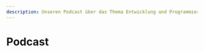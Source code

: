```yaml
---
description: Unseren Podcast über das Thema Entwicklung und Programmierung findest du hier.
---
```


<script setup>
import { reactive } from 'vue'

const state = reactive({ podcasts: [] })

fetch('https://api.sheetson.com/v2/sheets/Podcast?' + new URLSearchParams({
    apiKey: 'b4CyrfsTCufxGj7my4eNonELlxNPepoZ6s1AqM0PVrljct8V-u9KCmoRLPVLDQ',
    spreadsheetId: '1PRaIqRnYl2kCCK1w7vFTAJv6GrNdK77bG9XhTn2UxNQ'
  }), { cache: 'no-cache' }
).then(response => response.json()).then(json => {
  state.podcasts = json.results.reverse()
})
</script>

# Podcast
>
<div class="grid grid-cols-1 gap-4 sm:grid-cols-2">
  <a v-for="podcast in state.podcasts" :href="`https://www.youtube.com/watch?v=${podcast.video_id}`" target="_blank" class="flex w-full bg-white border rounded-lg shadow-md sm:w-1/2 hover:bg-gray-100 dark:border-gray-700 dark:bg-gray-800 dark:hover:bg-gray-700">
      <div class="w-2/5">
        <iframe class="object-cover w-full h-full rounded-none rounded-l-lg" width="100%" height="100%" :src="`https://www.youtube.com/embed/${podcast.video_id}?controls=0`" title="YouTube video player" frameborder="0" allow="accelerometer; autoplay; clipboard-write; encrypted-media; gyroscope; picture-in-picture" allowfullscreen></iframe>
      </div>
      <div class="flex flex-col justify-between w-3/5 p-4 leading-normal">
        <h5 class="text-2xl font-bold tracking-tight text-gray-900 dark:text-white">{{ podcast.title }}</h5>
        <p class="mb-1 text-sm font-normal text-gray-700 dark:text-gray-400">
          {{ podcast.duration }} – {{ podcast.episode }}
        </p>
        <p class="mb-3 text-sm font-normal text-gray-700 dark:text-gray-400">
          {{ podcast.date }} mit {{ podcast.participant }}
        </p>
      </div>
  </a>
</div>

***
[![Code and Coffee Discord](https://discordapp.com/api/guilds/889432631672983562/widget.png?style=banner2)](http://discord.code-n.coffee)